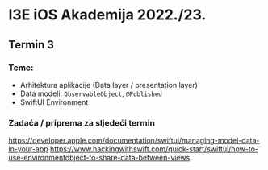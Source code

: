 # I3E iOS Akademija 2022./23.

## Termin 3

### Teme:

- Arhitektura aplikacije (Data layer / presentation layer)
- Data modeli: `ObservableObject`, `@Published`
- SwiftUI Environment

### Zadaća / priprema za sljedeći termin

https://developer.apple.com/documentation/swiftui/managing-model-data-in-your-app
https://www.hackingwithswift.com/quick-start/swiftui/how-to-use-environmentobject-to-share-data-between-views
